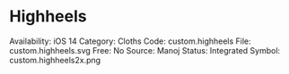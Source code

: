 # Highheels

Availability: iOS 14
Category: Cloths
Code: custom.highheels
File: custom.highheels.svg
Free: No
Source: Manoj
Status: Integrated
Symbol: custom.highheels2x.png